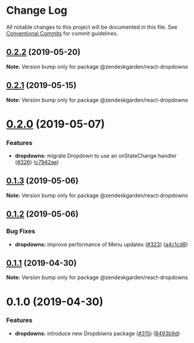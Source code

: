 # Change Log

All notable changes to this project will be documented in this file.
See [Conventional Commits](https://conventionalcommits.org) for commit guidelines.

## [0.2.2](https://github.com/zendeskgarden/react-components/compare/@zendeskgarden/react-dropdowns@0.2.1...@zendeskgarden/react-dropdowns@0.2.2) (2019-05-20)

**Note:** Version bump only for package @zendeskgarden/react-dropdowns





## [0.2.1](https://github.com/zendeskgarden/react-components/compare/@zendeskgarden/react-dropdowns@0.2.0...@zendeskgarden/react-dropdowns@0.2.1) (2019-05-15)

**Note:** Version bump only for package @zendeskgarden/react-dropdowns





# [0.2.0](https://github.com/zendeskgarden/react-components/compare/@zendeskgarden/react-dropdowns@0.1.3...@zendeskgarden/react-dropdowns@0.2.0) (2019-05-07)


### Features

* **dropdowns:** migrate Dropdown to use an onStateChange handler ([#326](https://github.com/zendeskgarden/react-components/issues/326)) ([c7942ae](https://github.com/zendeskgarden/react-components/commit/c7942ae))





## [0.1.3](https://github.com/zendeskgarden/react-components/compare/@zendeskgarden/react-dropdowns@0.1.2...@zendeskgarden/react-dropdowns@0.1.3) (2019-05-06)

**Note:** Version bump only for package @zendeskgarden/react-dropdowns





## [0.1.2](https://github.com/zendeskgarden/react-components/compare/@zendeskgarden/react-dropdowns@0.1.1...@zendeskgarden/react-dropdowns@0.1.2) (2019-05-06)


### Bug Fixes

* **dropdowns:** improve performance of Menu updates ([#323](https://github.com/zendeskgarden/react-components/issues/323)) ([a4c1cd8](https://github.com/zendeskgarden/react-components/commit/a4c1cd8))





## [0.1.1](https://github.com/zendeskgarden/react-components/compare/@zendeskgarden/react-dropdowns@0.1.0...@zendeskgarden/react-dropdowns@0.1.1) (2019-04-30)

**Note:** Version bump only for package @zendeskgarden/react-dropdowns





# 0.1.0 (2019-04-30)


### Features

* **dropdowns:** introduce new Dropdowns package ([#315](https://github.com/zendeskgarden/react-components/issues/315)) ([8493b9d](https://github.com/zendeskgarden/react-components/commit/8493b9d))
